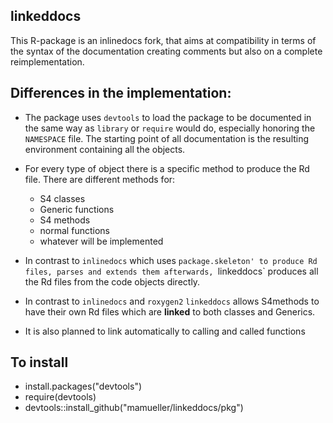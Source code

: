 ## linkeddocs
This R-package is an inlinedocs fork, that aims at compatibility in terms of the syntax of the documentation creating comments but also on a complete reimplementation.

## Differences in the implementation:
 * The package uses `devtools` to load the package to be documented in the same way as `library` or `require` would do,
   especially honoring the `NAMESPACE` file. The starting point of all documentation is the resulting environment 
   containing all the objects.
 * For every type of object there is a specific method to produce the Rd file. 
   There are different methods for:
   * S4 classes
   * Generic functions
   * S4 methods
   * normal functions
   * whatever will be implemented

 * In contrast to `inlinedocs` which uses `package.skeleton' to produce Rd files, parses and extends them afterwards, `linkeddocs` produces all the Rd files from the code objects directly. 
  
 * In contrast to `inlinedocs` and `roxygen2` `linkeddocs` allows S4methods to have their own Rd files which are **linked** to both classes and Generics. 
 * It is also planned to link automatically to calling and called functions
 
## To install
 * install.packages("devtools")
 * require(devtools)
 * devtools::install_github("mamueller/linkeddocs/pkg")
